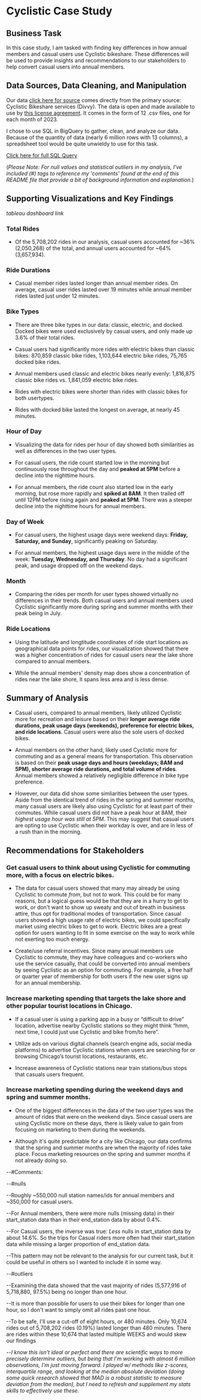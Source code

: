 # Cyclistic Case Study 

## Business Task

  In this case study, I am tasked with finding key differences in how annual members and casual users use Cyclistic bikeshare. These differences will be used to provide insights and recommendations to our stakeholders to help convert casual users into annual members.

  
## Data Sources, Data Cleaning, and Manipulation

 Our data [click here for source](https://divvy-tripdata.s3.amazonaws.com/index.html) comes directly from the primary source: Cyclistic Bikeshare services (Divvy). The data is open and made available to use by [this license agreement](https://divvybikes.com/data-license-agreement). It comes in the form of 12 .csv files, one for each month of 2023.

  I chose to use SQL in BigQuery to gather, clean, and analyze our data. Because of the quantity of data (nearly 6 million rows with 13 columns), a spreadsheet tool would be quite unwieldy to use for this task.
  
  [Click here for full SQL Query](https://github.com/TankaJahari/cyclistic.charliesun/blob/main/Data%20Cleaning%20and%20Manipulation.sql) 
  
  
  (*Please Note: For null values and statistical outliers in my analysis, I've included (#) tags to reference my 'comments' found at the end of this README file that provide a bit of background information and explanation.*)


## Supporting Visualizations and Key Findings

*tableau dashboard link*

### Total Rides

 - Of the 5,708,202 rides in our analysis, casual users accounted for ~36% (2,050,268) of the total, and annual users accounted for ~64% (3,657,934). 

### Ride Durations

 - Casual member rides lasted longer than annual member rides. On average, casual user rides lasted over 19 minutes while annual member rides lasted just under 12 minutes.

### Bike Types

 - There are three bike types in our data: classic, electric, and docked. Docked bikes were used exclusively by casual users, and only made up 3.6% of their total rides. 

 - Casual users had significantly more rides with electric bikes than classic bikes: 870,859 classic bike rides, 1,103,644 electric bike rides, 75,765 docked bike rides.

 - Annual members used classic and electric bikes nearly evenly: 1,816,875 classic bike rides vs. 1,841,059 electric bike rides.

 - Rides with electric bikes were shorter than rides with classic bikes for both usertypes.

 - Rides with docked bike lasted the longest on average, at nearly 45 minutes.

### Hour of Day

 - Visualizing the data for rides per hour of day showed both similarities as well as differences in the two user types.

 - For casual users, the ride count started low in the morning but continuously rose throughout the day and **peaked at 5PM** before a decline into the nighttime hours.

 - For annual members, the ride count also started low in the early morning, but rose more rapidly and **spiked at 8AM**. It then trailed off until 12PM before rising again and **peaked at 5PM**. There was a steeper decline into the nighttime hours for annual members. 


### Day of Week

 - For casual users, the highest usage days were weekend days: **Friday, Saturday, and Sunday**, significantly peaking on Saturday.

 - For annual members, the highest usage days were in the middle of the week: **Tuesday, Wednesday, and Thursday**. No day had a significant peak, and usage dropped off on the weekend days.
 
### Month

 - Comparing the rides per month for user types showed virtually no differences in their trends. Both casual users and annual members used Cyclistic significantly more during spring and summer months with their peak being in July. 


### Ride Locations

 - Using the latitude and longtitude coordinates of ride start locations as geographical data points for rides, our visualization showed that there was a higher concentration of rides for casual users near the lake shore compared to annual members.

 - While the annual members' density map does show a concentration of rides near the lake shore, it spans less area and is less dense.

## Summary of Analysis

 - Casual users, compared to annual members, likely utilized Cyclistic more for recreation and leisure based on their **longer average ride durations, peak usage days (weekends), preference for electric bikes, and ride locations**. Casual users were also the sole users of docked bikes.

 - Annual members on the other hand, likely used Cyclistic more for commuting and as a general means for transportation. This observation is based on their **peak usage days and hours (weekdays; 8AM and 5PM), shorter average ride durations, and total volume of rides**. Annual members showed a relatively negligible difference in bike type preference.


 - However, our data did show some simliarities between the user types. Aside from the identical trend of rides in the spring and summer months, many casual users are likely also using Cyclistic for at least part of their commutes. While casual users did not have a peak hour at 8AM, their *highest usage hour was still at 5PM*. This may suggest that casual users are opting to use Cyclistic when their workday is over, and are in less of a rush than in the morning. 


   
## Recommendations for Stakeholders


### Get casual users to think about using Cyclistic for commuting more, with a focus on electric bikes.

 - The data for casual users showed that many may already be using Cyclistic to commute *from*, but not *to* work. This could be for many reasons, but a logical guess would be that they are in a hurry to get to work, or don't want to show up sweaty and out of breath in business attire, thus opt for traditional modes of transportation. Since casual users showed a high usage rate of electric bikes, we could specifically market using electric bikes to get to work. Electric bikes are a great option for users wanting to fit in some exercise on the way to work while not exerting too much energy. 
   
 - Create/use referral incentives. Since many annual members use Cyclistic to commute, they may have colleagues and co-workers who use the service casually, that could be converted into annual members by seeing Cyclistic as an option for commuting. For example, a free half or quarter year of membership for both users if the new user signs up for an annual membership.


### Increase marketing spending that targets the lake shore and other popular tourist locations in Chicago.

 - If a casual user is using a parking app in a busy or “difficult to drive” location, advertise nearby Cyclistic stations so they might think “hmm, next time, I could just use Cyclistic and bike from/to here”.
   
 - Utilize ads on various digital channels (search engine ads, social media platforms) to advertise Cyclistic stations when users are searching for or browsing Chicago’s tourist locations, restaurants, etc.

 - Increase awareness of Cyclistic stations near train stations/bus stops that casuals users frequent.


### Increase marketing spending during the weekend days and spring and summer months.

 - One of the biggest differences in the data of the two user types was the amount of rides that were on the weekend days. Since casual users are using Cyclistic more on these days, there is likely value to gain from focusing on marketing to them during the weekends.

 - Although it's quite predictable for a city like Chicago, our data confirms that the spring and summer months are when the majority of rides take place. Focus marketing resources on the spring and summer months if not already doing so.
   








--#Comments:

--#nulls

--Roughly ~550,000 null station names/ids for annual members and ~350,000 for casual users. 

--For Annual members, there were more nulls (missing data) in their start_station data than in their end_station data by about 0.4%. 

--For Casual users, the inverse was true: *Less* nulls in start_station data by about 14.6%. So the trips for Casual riders more often had their start_station data while missing a larger proportion of end_station data.

--This pattern may not be relevant to the analysis for our current task, but it could be useful in others so I wanted to include it in some way.


--#outliers


--Examining the data showed that the vast majority of rides (5,577,916 of 5,718,880, 97.5%) being no longer than one hour.

--It is more than possible for users to use their bikes for longer than one hour, so I don't want to simply omit all rides past one hour.

--To be safe, I'll use a cut-off of eight hours, or 480 minutes. Only 10,674 rides out of 5,708,202 rides (0.19%) lasted longer than 480 minutes. There are rides within these 10,674 that lasted multiple WEEKS and would skew our findings 

--*I know this isn't ideal or perfect and there are scientific ways to more precisely determine outliers, but being that I'm working with almost 6 million observations, I'm just moving forward. I played w/ methods like z-scores, interquartile range, and looking at the median absolute deviation (doing some quick research showed that MAD is a robust statistic to measure deviation from the median), but I need to refresh and supplement my stats skills to effectively use these.*



